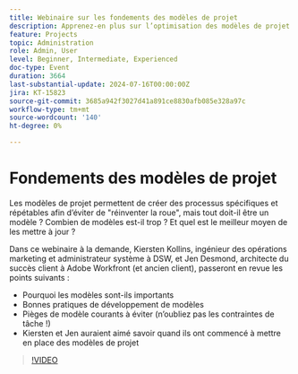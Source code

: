 ```yaml
---
title: Webinaire sur les fondements des modèles de projet
description: Apprenez-en plus sur l’optimisation des modèles de projet dans notre webinaire à la demande. Découvrez les bonnes pratiques, les pièges à éviter et des informations pratiques issues du DSW et d’Adobe Workfront afin de rationaliser le développement et la mise à jour des modèles.
feature: Projects
topic: Administration
role: Admin, User
level: Beginner, Intermediate, Experienced
doc-type: Event
duration: 3664
last-substantial-update: 2024-07-16T00:00:00Z
jira: KT-15823
source-git-commit: 3685a942f3027d41a891ce8830afb085e328a97c
workflow-type: tm+mt
source-wordcount: '140'
ht-degree: 0%

---
```



# Fondements des modèles de projet

Les modèles de projet permettent de créer des processus spécifiques et répétables afin d’éviter de &quot;réinventer la roue&quot;, mais tout doit-il être un modèle ? Combien de modèles est-il trop ? Et quel est le meilleur moyen de les mettre à jour ?

Dans ce webinaire à la demande, Kiersten Kollins, ingénieur des opérations marketing et administrateur système à DSW, et Jen Desmond, architecte du succès client à Adobe Workfront (et ancien client), passeront en revue les points suivants :

* Pourquoi les modèles sont-ils importants
* Bonnes pratiques de développement de modèles
* Pièges de modèle courants à éviter (n’oubliez pas les contraintes de tâche !)
* Kiersten et Jen auraient aimé savoir quand ils ont commencé à mettre en place des modèles de projet

>[!VIDEO](https://video.tv.adobe.com/v/3431017/?learn=on)
